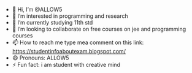 - 👋 Hi, I’m @ALLOW5
- 👀 I’m interested in programming and research
- 🌱 I’m currently studying 11th std
- 💞️ I’m looking to collaborate on free courses on jee and programming courses
- 📫 How to reach me type mea comment on this link: https://studentinfoaboutexam.blogspot.com/
- 😄 Pronouns: ALLOW5
- ⚡ Fun fact: i am student with creative mind

<!---
ALLOW5/ALLOW5 is a ✨ special ✨ repository because its `README.md` (this file) appears on your GitHub profile.
You can click the Preview link to take a look at your changes.
--->
